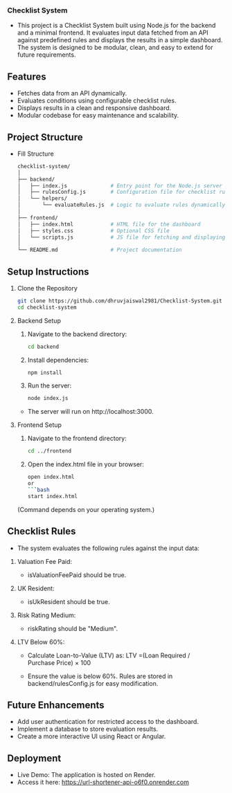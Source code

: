 ### Checklist System

- This project is a Checklist System built using Node.js for the backend and a minimal frontend. It evaluates input data fetched from an API against predefined rules and displays the results in a simple dashboard. The system is designed to be modular, clean, and easy to extend for future requirements.

## Features
- Fetches data from an API dynamically.
- Evaluates conditions using configurable checklist rules.
- Displays results in a clean and responsive dashboard.
- Modular codebase for easy maintenance and scalability.

## Project Structure
- Fill Structure
    ```bash
    checklist-system/
    │
    ├── backend/
    │   ├── index.js              # Entry point for the Node.js server
    │   ├── rulesConfig.js        # Configuration file for checklist rules
    │   └── helpers/
    │       └── evaluateRules.js  # Logic to evaluate rules dynamically
    │
    ├── frontend/
    │   ├── index.html            # HTML file for the dashboard
    │   ├── styles.css            # Optional CSS file
    │   └── scripts.js            # JS file for fetching and displaying results
    │
    └── README.md                 # Project documentation


## Setup Instructions
1. Clone the Repository
    ```bash
    git clone https://github.com/dhruvjaiswal2981/Checklist-System.git
    cd checklist-system

2. Backend Setup
    1.  Navigate to the backend directory:

        ```bash
        cd backend

    2. Install dependencies:

        ```bash
        npm install

    3. Run the server:

        ```bash
        node index.js
    - The server will run on http://localhost:3000.

3. Frontend Setup

    1. Navigate to the frontend directory:

        ```bash
        cd ../frontend

    2. Open the index.html file in your browser:

        ```bash
        open index.html
        or
        ```bash
        start index.html
    (Command depends on your operating system.)

## Checklist Rules
- The system evaluates the following rules against the input data:

1. Valuation Fee Paid:

    - isValuationFeePaid should be true.

2. UK Resident:

    - isUkResident should be true.

3. Risk Rating Medium:

    - riskRating should be "Medium".

4. LTV Below 60%:

    - Calculate Loan-to-Value (LTV) as:
        LTV =(Loan Required / Purchase Price) × 100

    - Ensure the value is below 60%.
Rules are stored in backend/rulesConfig.js for easy modification.  

## Future Enhancements
- Add user authentication for restricted access to the dashboard.
- Implement a database to store evaluation results.
- Create a more interactive UI using React or Angular.

## Deployment

- Live Demo: The application is hosted on Render.
- Access it here: https://url-shortener-api-o6f0.onrender.com